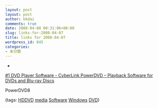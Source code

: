 ```yaml
---
layout: post
layout: post
author: kkdai
comments: true
date: 2008-04-08 00:31:06+00:00
slug: links-for-2008-04-07
title: links for 2008-04-07
wordpress_id: 845
categories:
- 未分類
---
```



	
  * 
		

[#1 DVD Player Software - CyberLink PowerDVD – Playback Software for DVDs and Blu-ray Discs](http://www.cyberlink.com/multi/products/main_1_ENU.html)


		

PowerDVD8


		

(tags: [HDDVD](http://del.icio.us/kkdai/HDDVD) [media](http://del.icio.us/kkdai/media) [Software](http://del.icio.us/kkdai/Software) [Windows](http://del.icio.us/kkdai/Windows) [DVD](http://del.icio.us/kkdai/DVD))


	



